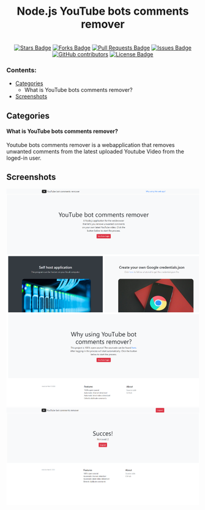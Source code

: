 <h1 align="center">Node.js YouTube bots comments remover</h1>

<div align="center">
<br>
  <a href="https://github.com/nietjoost/Node.js-YouTube-bot-comments-remover/stargazers"><img src="https://img.shields.io/github/stars/nietjoost/Node.js-YouTube-bot-comments-remover" alt="Stars Badge"/></a>
  <a href="https://github.com/nietjoost/Node.js-YouTube-bot-comments-remover/network/members"><img src="https://img.shields.io/github/forks/nietjoost/Node.js-YouTube-bot-comments-remover" alt="Forks Badge"/></a>
  <a href="https://github.com/nietjoost/Node.js-YouTube-bot-comments-remover/pulls"><img src="https://img.shields.io/github/issues-pr/nietjoost/Node.js-YouTube-bot-comments-remover" alt="Pull Requests Badge"/></a>
  <a href="https://github.com/nietjoost/Node.js-YouTube-bot-comments-remover/issues"><img src="https://img.shields.io/github/issues/nietjoost/Node.js-YouTube-bot-comments-remover" alt="Issues Badge"/></a>
  <a href="https://github.com/nietjoost/Node.js-YouTube-bot-comments-remover/graphs/contributors"><img alt="GitHub contributors" src="https://img.shields.io/github/contributors/nietjoost/Node.js-YouTube-bot-comments-remover?color=2b9348"></a>
  <a href="https://github.com/nietjoost/Node.js-YouTube-bot-comments-remover/blob/master/LICENSE"><img src="https://img.shields.io/github/license/nietjoost/Node.js-YouTube-bot-comments-remover?color=2b9348" alt="License Badge"/></a>
</div>

### Contents:

- [Categories](#categories)
  - What is YouTube bots comments remover?
- [Screenshots](#screenshots)

## Categories

#### What is YouTube bots comments remover?

Youtube bots comments remover is a webapplication that removes unwanted comments from the latest uploaded Youtube Video from the loged-in user.

## Screenshots

![Screenshot of the website](https://github.com/nietjoost/Node.js-YouTube-bot-comments-remover/blob/main/screenshots/Screenshot%201.png)
![Screenshot of the website](https://github.com/nietjoost/Node.js-YouTube-bot-comments-remover/blob/main/screenshots/Screenshot%203.png)
